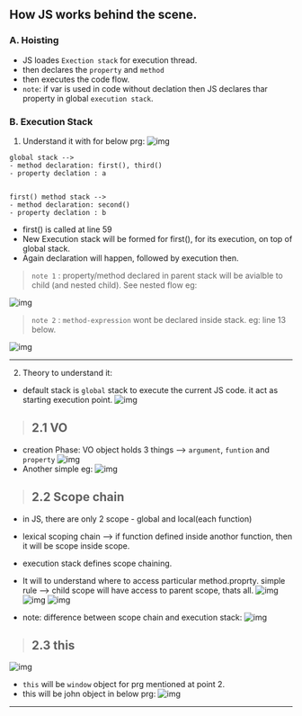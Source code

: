 ## How JS works behind the scene.

### A. Hoisting
- JS loades `Exection stack` for execution thread.
- then declares the `property` and `method` 
- then executes the code flow.
- `note`: if var is used in code without declation then JS declares thar property in global `execution stack`.

### B. **Execution Stack**
1. Understand it with for below prg:
![img](../999_assets/asset_js/jonas/basic/02.jpg)
```
global stack --> 
- method declaration: first(), third()
- property declation : a


first() method stack --> 
- method declaration: second()
- property declation : b
```

- first() is called at line 59
- New Execution stack will be formed for first(), for its execution, on top of global stack.
- Again declaration will happen, followed by execution then.

> `note 1` : property/method declared in parent stack will be avialble to child (and nested child). 
See nested flow eg:

![img](../999_assets/asset_js/jonas/basic/03.jpg)

> `note 2` : `method-expression` wont be declared inside stack. eg: line 13 below.

![img](../999_assets/asset_js/jonas/basic/06.jpg)

****

2. Theory to understand it:
- default stack is `global` stack to execute the current JS code. it act as starting execution point.
![img](../999_assets/asset_js/jonas/basic/04.jpg)

> ## 2.1 VO 

- creation Phase: VO object holds 3 things --> `argument`, `funtion` and `property`
![img](../999_assets/asset_js/jonas/basic/05.jpg)
- Another simple eg:
![img](../999_assets/asset_js/jonas/basic/07.jpg)

> ## 2.2 Scope chain

- in JS, there are only 2 scope - global and local(each function)
- lexical scoping chain --> if function defined inside anothor function, then it will be scope inside scope. 
- execution stack defines scope chaining.
- It will to understand where to access particular method.proprty. simple rule --> child scope will have access to parent scope, thats all. 
![img](../999_assets/asset_js/jonas/basic/08.jpg)
![img](../999_assets/asset_js/jonas/basic/08_1.jpg)
![img](../999_assets/asset_js/jonas/basic/08_2.jpg)

- note: difference between scope chain and execution stack:
![img](../999_assets/asset_js/jonas/basic/09.jpg)

> ## 2.3 this

![img](../999_assets/asset_js/jonas/basic/10.jpg)

- `this` will be `window` object for prg mentioned at point 2.
- this will be john object in below prg:
![img](../999_assets/asset_js/jonas/basic/11.jpg)

******

